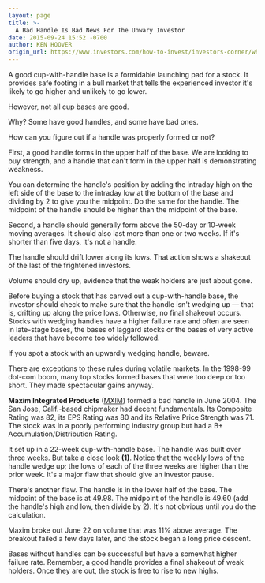 ```yaml
---
layout: page
title: >-
  A Bad Handle Is Bad News For The Unwary Investor
date: 2015-09-24 15:52 -0700
author: KEN HOOVER
origin_url: https://www.investors.com/how-to-invest/investors-corner/what-is-a-bad-handle-in-a-base
---
```





A good cup-with-handle base is a formidable launching pad for a stock. It provides safe footing in a bull market that tells the experienced investor it's likely to go higher and unlikely to go lower.

  

However, not all cup bases are good.

  

Why? Some have good handles, and some have bad ones.

  

How can you figure out if a handle was properly formed or not?

  

First, a good handle forms in the upper half of the base. We are looking to buy strength, and a handle that can't form in the upper half is demonstrating weakness.

  

You can determine the handle's position by adding the intraday high on the left side of the base to the intraday low at the bottom of the base and dividing by 2 to give you the midpoint. Do the same for the handle. The midpoint of the handle should be higher than the midpoint of the base.

  

Second, a handle should generally form above the 50-day or 10-week moving averages. It should also last more than one or two weeks. If it's shorter than five days, it's not a handle.

  

The handle should drift lower along its lows. That action shows a shakeout of the last of the frightened investors.

  

Volume should dry up, evidence that the weak holders are just about gone.

  

Before buying a stock that has carved out a cup-with-handle base, the investor should check to make sure that the handle isn't wedging up — that is, drifting up along the price lows. Otherwise, no final shakeout occurs. Stocks with wedging handles have a higher failure rate and often are seen in late-stage bases, the bases of laggard stocks or the bases of very active leaders that have become too widely followed.

  

If you spot a stock with an upwardly wedging handle, beware.

  

There are exceptions to these rules during volatile markets. In the 1998-99 dot-com boom, many top stocks formed bases that were too deep or too short. They made spectacular gains anyway.

  

**Maxim Integrated Products** ([MXIM](https://research.investors.com/quote.aspx?symbol=MXIM)) formed a bad handle in June 2004. The San Jose, Calif.-based chipmaker had decent fundamentals. Its Composite Rating was 82, its EPS Rating was 80 and its Relative Price Strength was 71. The stock was in a poorly performing industry group but had a B+ Accumulation/Distribution Rating.

  

It set up in a 22-week cup-with-handle base. The handle was built over three weeks. But take a close look **(1)**. Notice that the weekly lows of the handle wedge up; the lows of each of the three weeks are higher than the prior week. It's a major flaw that should give an investor pause.

  

There's another flaw. The handle is in the lower half of the base. The midpoint of the base is at 49.98. The midpoint of the handle is 49.60 (add the handle's high and low, then divide by 2). It's not obvious until you do the calculation.

  

Maxim broke out June 22 on volume that was 11% above average. The breakout failed a few days later, and the stock began a long price descent.

  

Bases without handles can be successful but have a somewhat higher failure rate. Remember, a good handle provides a final shakeout of weak holders. Once they are out, the stock is free to rise to new highs.




